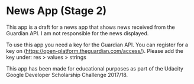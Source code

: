 # News App (Stage 2)

This app is a draft for a news app that shows news received from the Guardian API. I am not responsible for the news displayed. 

To use this app you need a key for the Guardian API. You can register for a key on (https://open-platform.theguardian.com/access/). Please add the key under: res > values > strings 

This app has been made for educational purposes as part of the Udacity Google Developer Scholarship Challenge 2017/18.

